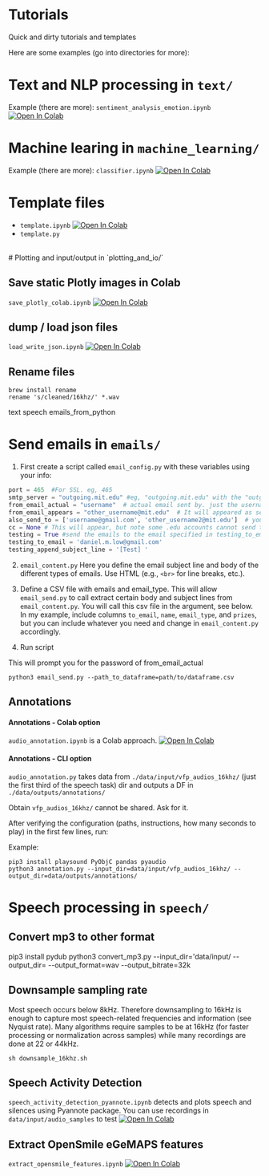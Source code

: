 




# Tutorials
Quick and dirty tutorials and templates 


Here are some examples (go into directories for more):



# Text and NLP processing in `text/`

Example (there are more): `sentiment_analysis_emotion.ipynb`
[![Open In Colab](https://colab.research.google.com/assets/colab-badge.svg)](https://colab.research.google.com/github/danielmlow/tutorials/blob/main/text/sentiment_analysis_emotion.ipynb)



# Machine learing in `machine_learning/`

Example (there are more): 
`classifier.ipynb`
[![Open In Colab](https://colab.research.google.com/assets/colab-badge.svg)](https://colab.research.google.com/github/danielmlow/tutorials/blob/main/machine_learning/classifier.ipynb)




# Template files
- `template.ipynb` [![Open In Colab](https://colab.research.google.com/assets/colab-badge.svg)](https://colab.research.google.com/github/danielmlow/tutorials/blob/main/template.ipynb) 
- `template.py`

<br>
# Plotting and input/output in `plotting_and_io/`

## Save static Plotly images in Colab
`save_plotly_colab.ipynb` [![Open In Colab](https://colab.research.google.com/assets/colab-badge.svg)](https://colab.research.google.com/github/danielmlow/tutorials/blob/main/plotting_and_io/save_plotly_colab.ipynb) 


## dump / load json files
`load_write_json.ipynb` [![Open In Colab](https://colab.research.google.com/assets/colab-badge.svg)](https://colab.research.google.com/github/danielmlow/tutorials/blob/main/plotting_and_io/load_write_json.ipynb) 



## Rename files 

```
brew install rename
rename 's/cleaned/16khz/' *.wav
```

text
speech
emails_from_python

# Send emails in `emails/`

1. First create a script called `email_config.py` with these variables using your info:

```python
port = 465  #For SSL. eg, 465 
smtp_server = "outgoing.mit.edu" #eg, "outgoing.mit.edu" with the "outgoing" part
from_email_actual = "username"  # actual email sent by. just the username of the above email. eg., "username@mit.edu"
from_email_appears = "other_username@mit.edu"  # It will appeared as sent by this email "other_username@mit.edu" or it could be the same one as from_email_actual. You need authorization to send from other emails which you can configure in your email settings. 
also_send_to = ['username@gmail.com', 'other_username2@mit.edu']  # you can Add email to receive copy or leave empty list, but note some .edu accounts cannot send to themselves. These emails will not be seen by recipient. 
cc = None # This will appear, but note some .edu accounts cannot send to themselves
testing = True #send the emails to the email specified in testing_to_email to test everything is running well and the html formatting looks right. 
testing_to_email = 'daniel.m.low@gmail.com'
testing_append_subject_line = '[Test] '
```

2. `email_content.py` Here you define the email subject line and body of the different types of emails. Use HTML (e.g., `<br>` for line breaks, etc.).

3. Define a CSV file with emails and email_type. This will allow `email_send.py` to call extract certain body and subject lines from `email_content.py`. You will call this csv file in the argument, see below. In my example, include columns `to_email`, `name`, `email_type`, and `prizes`, but you can include whatever you need and change in `email_content.py` accordingly.

4. Run script

This will prompt you for the password of from_email_actual
```
python3 email_send.py --path_to_dataframe=path/to/dataframe.csv
```



## Annotations


#### Annotations - Colab option
`audio_annotation.ipynb` is a Colab approach. 
[![Open In Colab](https://colab.research.google.com/assets/colab-badge.svg)](https://colab.research.google.com/github/danielmlow/tutorials/blob/main/speech/audio_annotation.ipynb)

#### Annotations - CLI option
`audio_annotation.py` takes data from `./data/input/vfp_audios_16khz/` (just the first third of the speech task) dir and outputs a DF in `./data/outputs/annotations/` 

Obtain `vfp_audios_16khz/` cannot be shared. Ask for it. 

After verifying the configuration (paths, instructions, how many seconds to play) in the first few lines, run:

Example:
```
pip3 install playsound PyObjC pandas pyaudio
python3 annotation.py --input_dir=data/input/vfp_audios_16khz/ --output_dir=data/outputs/annotations/ 
```


# Speech processing in `speech/`



## Convert mp3 to other format
pip3 install pydub
python3 convert_mp3.py --input_dir='data/input/ --output_dir= --output_format=wav --output_bitrate=32k


## Downsample sampling rate 
Most speech occurs below 8kHz. Therefore downsampling to 16kHz is enough to capture most speech-related frequencies and information (see Nyquist rate). Many algorithms require samples to be at 16kHz (for faster processing or normalization across samples) while many recordings are done at 22 or 44kHz.

```
sh downsample_16khz.sh
```

## Speech Activity Detection
`speech_activity_detection_pyannote.ipynb` detects and plots speech and silences using Pyannote package. You can use recordings in `data/input/audio_samples` to test [![Open In Colab](https://colab.research.google.com/assets/colab-badge.svg)](https://colab.research.google.com/github/danielmlow/tutorials/blob/main/speech/speech_activity_detection_pyannote.ipynb) 

## Extract OpenSmile eGeMAPS features
`extract_opensmile_features.ipynb` [![Open In Colab](https://colab.research.google.com/assets/colab-badge.svg)](https://colab.research.google.com/github/danielmlow/tutorials/blob/main/speech/extract_opensmile_features.ipynb)









